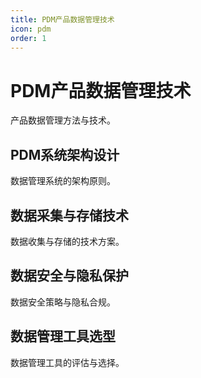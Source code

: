 ```yaml
---
title: PDM产品数据管理技术
icon: pdm
order: 1
---
```


# PDM产品数据管理技术

产品数据管理方法与技术。

## PDM系统架构设计

数据管理系统的架构原则。

## 数据采集与存储技术

数据收集与存储的技术方案。

## 数据安全与隐私保护

数据安全策略与隐私合规。

## 数据管理工具选型

数据管理工具的评估与选择。

